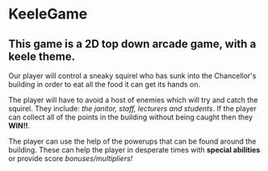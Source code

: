# KeeleGame

## This game is a 2D top down arcade game, with a keele theme.

Our player will control a sneaky squirel who has sunk into the Chancellor's building in order to eat all the food it can get its hands on.

The player will have to avoid a host of enemies which will try and catch the squirel. They include: _the janitor, staff, lecturers and students_. If the player can collect all of the points in the building without being caught then they **WIN!!**.

The player can use the help of the powerups that can be found around the building. These can help the player in desperate times with **special abilities** or provide score _bonuses/multipliers!_
